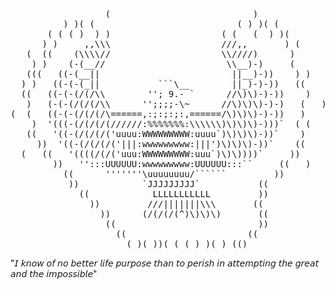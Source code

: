 <pre>
                  (                           )
          ) )( (                           ( ) )( (
       ( ( ( )  ) )                     ( (   (  ) )(
      ) )     ,,\\\                     ///,,       ) (
   (  ((    (\\\\//                     \\////)      )
    ) )    (-(__//                       \\__)-)     (
   (((   ((-(__||                         ||__)-))    ) )
  ) )   ((-(-(_||           ```\__        ||_)-)-))   ((
  ((   ((-(-(/(/\\        ''; 9.- `      //\)\)-)-))    )
   )   (-(-(/(/(/\\      '';;;;-\~      //\)\)\)-)-)   (   )
(  (   ((-(-(/(/(/\======,:;:;:;:,======/\)\)\)-)-))   )
    )  '(((-(/(/(/(//////:%%%%%%%:\\\\\\)\)\)\)-)))`  ( (
   ((   '((-(/(/(/('uuuu:WWWWWWWWW:uuuu`)\)\)\)-))`    )
     ))  '((-(/(/(/('|||:wwwwwwwww:|||')\)\)\)-))`    ((
  (   ((   '((((/(/('uuu:WWWWWWWWW:uuu`)\)\))))`     ))
        ))   '':::UUUUUU:wwwwwwwww:UUUUUU:::``     ((   )
          ((      '''''''\uuuuuuuu/``````         ))
           ))            `JJJJJJJJJ`           ((
             ((            LLLLLLLLLLL         ))
               ))         ///|||||||\\\       ((
                 ))      (/(/(/(^)\)\)\)       ((
                  ((                           ))
                    ((                       ((
                      ( )( ))( ( ( ) )( ) (()
</pre>

"𝘐 𝘬𝘯𝘰𝘸 𝘰𝘧 𝘯𝘰 𝘣𝘦𝘵𝘵𝘦𝘳 𝘭𝘪𝘧𝘦 𝘱𝘶𝘳𝘱𝘰𝘴𝘦 𝘵𝘩𝘢𝘯 𝘵𝘰 𝘱𝘦𝘳𝘪𝘴𝘩 𝘪𝘯 𝘢𝘵𝘵𝘦𝘮𝘱𝘵𝘪𝘯𝘨 𝘵𝘩𝘦 𝘨𝘳𝘦𝘢𝘵 𝘢𝘯𝘥 𝘵𝘩𝘦 𝘪𝘮𝘱𝘰𝘴𝘴𝘪𝘣𝘭𝘦"

